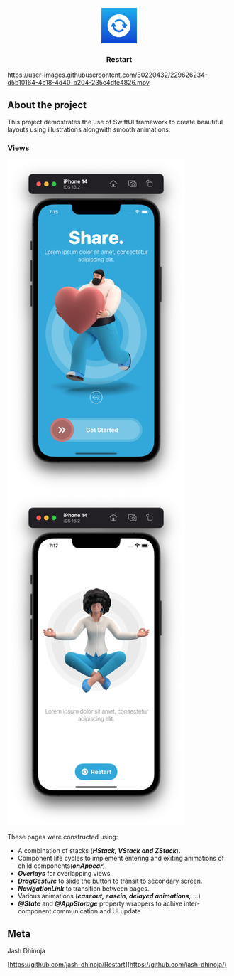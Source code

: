 
<p align="center">
    <img src="icon.png" alt="Logo" width="80" height="80">
</p>
  <h3 align="center">Restart</h3>


https://user-images.githubusercontent.com/80220432/229626234-d5b10164-4c18-4d40-b204-235c4dfe4826.mov

## About the project

This project demostrates the use of SwiftUI framework to create beautiful layouts using illustrations alongwith smooth animations.

### Views

<p align="row">
  <img src="mainview.png" width=400>
  <img src="secondaryview.png" width=400>
 </p>
  
  These pages were constructed using:
  
  * A combination of stacks (***HStack, VStack and ZStack***).
  * Component life cycles to implement entering and exiting animations of child components(***onAppear***).
  * ***Overlays*** for overlapping views.
  * ***DragGesture*** to slide the button to transit to secondary screen.
  * ***NavigationLink*** to transition between pages.
  * Various animations (***easeout, easein, delayed animations,*** ...)
  * ***@State*** and ***@AppStorage*** property wrappers to achive inter-component communication and UI update


## Meta

Jash Dhinoja

[https://github.com/jash-dhinoja/Restart](https://github.com/jash-dhinoja/)
